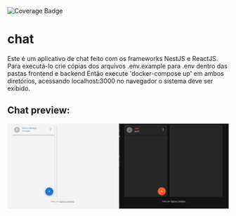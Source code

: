 ![Coverage Badge](https://img.shields.io/endpoint?url=https://gist.githubusercontent.com/ramonhentges/05f0870c313670f65643708adac6943c/raw/chat-backend__heads_master.json)
# chat

Este é um aplicativo de chat feito com os frameworks NestJS e ReactJS.
Para executá-lo crie cópias dos arquivos .env.example para .env dentro das pastas frontend e backend
Então execute 'docker-compose up' em ambos diretórios, acessando localhost:3000 no navegador o sistema deve ser exibido.

## Chat preview:

![Chat gif](/screenshots/Gif%20chat.gif)
